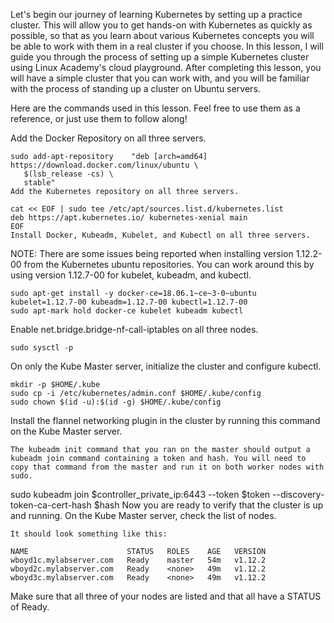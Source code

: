 Let's begin our journey of learning Kubernetes by setting up a practice cluster. This will allow you to get hands-on with Kubernetes as quickly as possible, so that as you learn about various Kubernetes concepts you will be able to work with them in a real cluster if you choose. In this lesson, I will guide you through the process of setting up a simple Kubernetes cluster using Linux Academy's cloud playground. After completing this lesson, you will have a simple cluster that you can work with, and you will be familiar with the process of standing up a cluster on Ubuntu servers.

Here are the commands used in this lesson. Feel free to use them as a reference, or just use them to follow along!

Add the Docker Repository on all three servers.

```curl -fsSL https://download.docker.com/linux/ubuntu/gpg | sudo apt-key add -
sudo add-apt-repository    "deb [arch=amd64] https://download.docker.com/linux/ubuntu \
   $(lsb_release -cs) \
   stable"
Add the Kubernetes repository on all three servers.
```

```curl -s https://packages.cloud.google.com/apt/doc/apt-key.gpg | sudo apt-key add -
cat << EOF | sudo tee /etc/apt/sources.list.d/kubernetes.list
deb https://apt.kubernetes.io/ kubernetes-xenial main
EOF
Install Docker, Kubeadm, Kubelet, and Kubectl on all three servers.
```

NOTE: There are some issues being reported when installing version 1.12.2-00 from the Kubernetes ubuntu repositories. You can work around this by using version 1.12.7-00 for kubelet, kubeadm, and kubectl.


```sudo apt-get update
sudo apt-get install -y docker-ce=18.06.1~ce~3-0~ubuntu kubelet=1.12.7-00 kubeadm=1.12.7-00 kubectl=1.12.7-00
sudo apt-mark hold docker-ce kubelet kubeadm kubectl
```
Enable net.bridge.bridge-nf-call-iptables on all three nodes.

```echo "net.bridge.bridge-nf-call-iptables=1" | sudo tee -a /etc/sysctl.conf
sudo sysctl -p
```
On only the Kube Master server, initialize the cluster and configure kubectl.

```sudo kubeadm init --pod-network-cidr=10.244.0.0/16
mkdir -p $HOME/.kube
sudo cp -i /etc/kubernetes/admin.conf $HOME/.kube/config
sudo chown $(id -u):$(id -g) $HOME/.kube/config
```
Install the flannel networking plugin in the cluster by running this command on the Kube Master server.

```kubectl apply -f https://raw.githubusercontent.com/coreos/flannel/bc79dd1505b0c8681ece4de4c0d86c5cd2643275/Documentation/kube-flannel.yml
The kubeadm init command that you ran on the master should output a kubeadm join command containing a token and hash. You will need to copy that command from the master and run it on both worker nodes with sudo.
```

sudo kubeadm join $controller_private_ip:6443 --token $token --discovery-token-ca-cert-hash $hash
Now you are ready to verify that the cluster is up and running. On the Kube Master server, check the list of nodes.

```kubectl get nodes
It should look something like this:

NAME                      STATUS   ROLES    AGE   VERSION
wboyd1c.mylabserver.com   Ready    master   54m   v1.12.2
wboyd2c.mylabserver.com   Ready    <none>   49m   v1.12.2
wboyd3c.mylabserver.com   Ready    <none>   49m   v1.12.2
```
Make sure that all three of your nodes are listed and that all have a STATUS of Ready.
